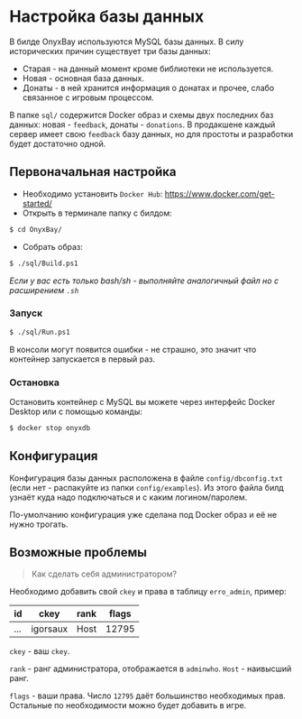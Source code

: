 # Настройка базы данных

В билде OnyxBay используются MySQL базы данных. В силу исторических причин существует три базы данных:

- Старая - на данный момент кроме библиотеки не используется.
- Новая - основная база данных.
- Донаты - в ней хранится информация о донатах и прочее, слабо связанное с игровым процессом.

В папке `sql/` содержится Docker образ и схемы двух последних баз данных: новая - `feedback`, донаты - `donations`. В продакшене каждый сервер имеет свою `feedback` базу данных, но для простоты и разработки будет достаточно одной.

## Первоначальная настройка

- Необходимо установить `Docker Hub`: https://www.docker.com/get-started/
- Открыть в терминале папку с билдом:

```sh
$ cd OnyxBay/
```

- Собрать образ:

```sh
$ ./sql/Build.ps1
```

_Если у вас есть только bash/sh - выполняйте аналогичный файл но с расширением `.sh`_

### Запуск

```sh
$ ./sql/Run.ps1
```

В консоли могут появится ошибки - не страшно, это значит что контейнер запускается в первый раз.

### Остановка

Остановить контейнер с MySQL вы можете через интерфейс Docker Desktop или с помощью команды:

```sh
$ docker stop onyxdb
```

## Конфигурация

Конфигурация базы данных расположена в файле `config/dbconfig.txt` (если нет - распакуйте из папки `config/examples`). Из этого файла билд узнаёт куда надо подключаться и с каким логином/паролем.

По-умолчанию конфигурация уже сделана под Docker образ и её не нужно трогать.

## Возможные проблемы

> Как сделать себя администратором?

Необходимо добавить свой `ckey` и права в таблицу `erro_admin`, пример:

| id  | ckey     | rank | flags |
| --- | -------- | ---- | ----- |
| ... | igorsaux | Host | 12795 |

`ckey` - ваш `ckey`.

`rank` - ранг администратора, отображается в `adminwho`. `Host` - наивысший ранг.

`flags` - ваши права. Число `12795` даёт большинство необходимых прав. Остальные по необходимости можно будет добавить в игре.
